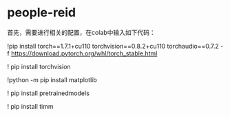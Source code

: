 # people-reid
首先，需要进行相关的配置，在colab中输入如下代码：

!pip install torch==1.7.1+cu110 torchvision==0.8.2+cu110 torchaudio==0.7.2 -f https://download.pytorch.org/whl/torch_stable.html

! pip install torchvision

!python -m pip install matplotlib

! pip install  pretrainedmodels

! pip install timm
